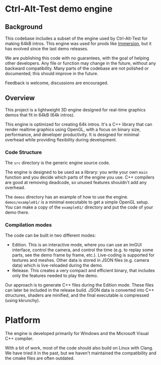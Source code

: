 # Ctrl-Alt-Test demo engine

## Background

This codebase includes a subset of the engine used by Ctrl-Alt-Test for making
64kB intros. This engine was used for prods like
[Immersion](https://www.ctrl-alt-test.fr/productions/h-immersion/), but it has
evolved since the last demo releases.

We are publishing this code with no guarantees, with the goal of helping other
developers. Any file or function may change in the future, without any backward
compatibility. Many parts of the codebase are not polished or documented; this
should improve in the future.

Feedback is welcome, discussions are encouraged.

## Overview

This project is a lightweight 3D engine designed for real-time graphics demos
that fit in 64kB (64k intros).

This engine is optimized for creating 64k intros. It's a C++ library that can
render realtime graphics using OpenGL, with a focus on binary size, performance,
and developer productivity. It is designed for minimal overhead while providing
flexibility during development.

### Code Structure

The `src` directory is the generic engine source code.

The engine is designed to be used as a library: you write your own `main`
function and you decide which parts of the engine you use. C++ compilers are
good at removing deadcode, so unused features shouldn't add any overhead.

The `demos` directory has an example of how to use the engine. `demos/example01/`
is a minimal executable to get a simple OpenGL setup. You can make a copy of the `example01/` directory and put the code of your demo there.

### Compilation modes

The code can be built in two different modes:
* Edition. This is an interactive mode, where you can use an ImGUI interface,
  control the camera, and control the time (e.g. to replay some parts, see the
  demo frame by frame, etc.). Live-coding is supported for textures and meshes.
  Other data is stored in JSON files (e.g. camera data) which is live-reloaded
  during the demo.
* Release. This creates a very compact and efficient binary, that includes only
  the features needed to play the demo.

Our approach is to generate C++ files during the Edition mode. These files can
later be included in the release build. JSON data is converted into C++
structures, shaders are minified, and the final executable is compressed (using
kkrunchy).

# Platform

The engine is developed primarily for Windows and the Microsoft Visual C++
compiler.

With a bit of work, most of the code should also build on Linux with Clang.
We have tried it in the past, but we haven't maintained the compatibility
and the cmake files are often outdated.
